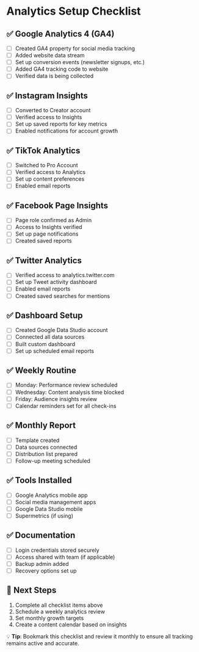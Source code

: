 # Analytics Setup Checklist

## ✅ Google Analytics 4 (GA4)
- [ ] Created GA4 property for social media tracking
- [ ] Added website data stream
- [ ] Set up conversion events (newsletter signups, etc.)
- [ ] Added GA4 tracking code to website
- [ ] Verified data is being collected

## ✅ Instagram Insights
- [ ] Converted to Creator account
- [ ] Verified access to Insights
- [ ] Set up saved reports for key metrics
- [ ] Enabled notifications for account growth

## ✅ TikTok Analytics
- [ ] Switched to Pro Account
- [ ] Verified access to Analytics
- [ ] Set up content preferences
- [ ] Enabled email reports

## ✅ Facebook Page Insights
- [ ] Page role confirmed as Admin
- [ ] Access to Insights verified
- [ ] Set up page notifications
- [ ] Created saved reports

## ✅ Twitter Analytics
- [ ] Verified access to analytics.twitter.com
- [ ] Set up Tweet activity dashboard
- [ ] Enabled email reports
- [ ] Created saved searches for mentions

## ✅ Dashboard Setup
- [ ] Created Google Data Studio account
- [ ] Connected all data sources
- [ ] Built custom dashboard
- [ ] Set up scheduled email reports

## ✅ Weekly Routine
- [ ] Monday: Performance review scheduled
- [ ] Wednesday: Content analysis time blocked
- [ ] Friday: Audience insights review
- [ ] Calendar reminders set for all check-ins

## ✅ Monthly Report
- [ ] Template created
- [ ] Data sources connected
- [ ] Distribution list prepared
- [ ] Follow-up meeting scheduled

## ✅ Tools Installed
- [ ] Google Analytics mobile app
- [ ] Social media management apps
- [ ] Google Data Studio mobile
- [ ] Supermetrics (if using)

## ✅ Documentation
- [ ] Login credentials stored securely
- [ ] Access shared with team (if applicable)
- [ ] Backup admin added
- [ ] Recovery options set up

## 📅 Next Steps
1. Complete all checklist items above
2. Schedule a weekly analytics review
3. Set monthly growth targets
4. Create a content calendar based on insights

💡 **Tip**: Bookmark this checklist and review it monthly to ensure all tracking remains active and accurate.
